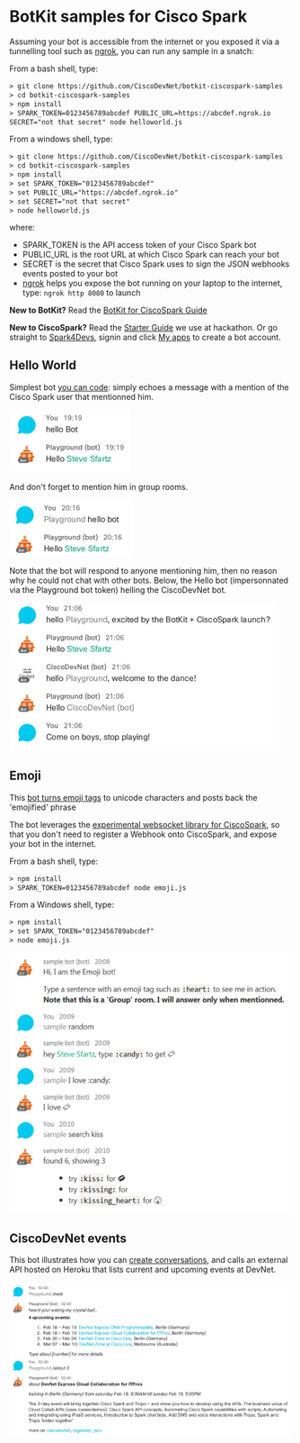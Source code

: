 # BotKit samples for Cisco Spark

Assuming your bot is accessible from the internet or you exposed it via a tunnelling tool such as [ngrok](https://ngrok.com),
you can run any sample in a snatch:

From a bash shell, type:

```shell
> git clone https://github.com/CiscoDevNet/botkit-ciscospark-samples
> cd botkit-ciscospark-samples
> npm install
> SPARK_TOKEN=0123456789abcdef PUBLIC_URL=https://abcdef.ngrok.io SECRET="not that secret" node helloworld.js
```

From a windows shell, type:

```shell
> git clone https://github.com/CiscoDevNet/botkit-ciscospark-samples
> cd botkit-ciscospark-samples
> npm install
> set SPARK_TOKEN="0123456789abcdef"
> set PUBLIC_URL="https://abcdef.ngrok.io"
> set SECRET="not that secret"
> node helloworld.js
```

where:

- SPARK_TOKEN is the API access token of your Cisco Spark bot
- PUBLIC_URL is the root URL at which Cisco Spark can reach your bot
- SECRET is the secret that Cisco Spark uses to sign the JSON webhooks events posted to your bot
- [ngrok](http://ngrok.com) helps you expose the bot running on your laptop to the internet, type: `ngrok http 8080` to launch

**New to BotKit?**
Read the [BotKit for CiscoSpark Guide](https://github.com/howdyai/botkit/blob/master/readme-ciscospark.md)

**New to CiscoSpark?**
Read the [Starter Guide](https://github.com/ObjectIsAdvantag/hackathon-resources#cisco-spark-starter-guide-chat-calls-meetings) we use at hackathon. Or go straight to [Spark4Devs](https://developer.ciscospark.com), signin and click [My apps](https://developer.ciscospark.com/apps.html) to create a bot account.



## Hello World

Simplest bot [you can code](helloworld.js#L62): simply echoes a message with a mention of the Cisco Spark user that mentionned him.

![hello-bot-direct](docs/img/hello-bot-direct.png)

And don't forget to mention him in group rooms.

![hello-bot-group](docs/img/hello-bot-group.png)

Note that the bot will respond to anyone mentioning him,
then no reason why he could not chat with other bots.
Below, the Hello bot (impersonnated via the Playground bot token) helling the CiscoDevNet bot.

![hello-bot-playing](docs/img/hello-bot-playing.png)



## Emoji

This [bot turns emoji tags](emoji.js#58) to unicode characters and posts back the 'emojified' phrase

The bot leverages the [experimental websocket library for CiscoSpark](https://github.com/marchfederico/ciscospark-websocket-events),
so that you don't need to register a Webhook onto CiscoSpark, and expose your bot in the internet.

From a bash shell, type:

```shell
> npm install
> SPARK_TOKEN=0123456789abcdef node emoji.js
```

From a Windows shell, type:

```shell
> npm install
> set SPARK_TOKEN="0123456789abcdef"
> node emoji.js
```

![emoji](docs/img/emoji-websocket.png)



## CiscoDevNet events

This bot illustrates how you can [create conversations](devnet.js#L117),
and calls an external API hosted on Heroku that lists current and upcoming events at DevNet.

![devnet-botkit](docs/img/devnet-botkit-convo.png)
